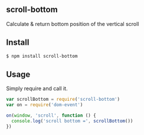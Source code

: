 ## scroll-bottom

Calculate & return bottom position of the vertical scroll

## Install

```bash
$ npm install scroll-bottom
```

## Usage

Simply require and call it.

```js
var scrollBottom = require('scroll-bottom')
var on = require('dom-event')

on(window, 'scroll', function () {
  console.log('scroll bottom =', scrollBottom())
})
```
